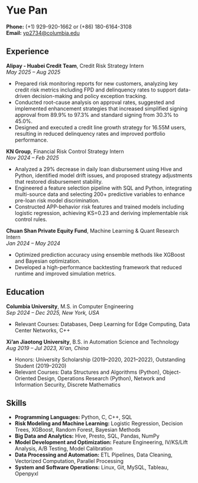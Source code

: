 # Yue Pan

**Phone:** (+1) 929-920-1662 or (+86) 180-6164-3108  
**Email:** yp2734@columbia.edu

## Experience

**Alipay - Huabei Credit Team**, Credit Risk Strategy Intern  
*May 2025 – Aug 2025*  
- Prepared risk monitoring reports for new customers, analyzing key credit risk metrics including FPD and delinquency rates to support data-driven decision-making and policy exception tracking.  
- Conducted root-cause analysis on approval rates, suggested and implemented enhancement strategies that increased simplified signing approval from 89.9% to 97.3% and standard signing from 30.3% to 45.0%.  
- Designed and executed a credit line growth strategy for 16.55M users, resulting in reduced delinquency rates and improved portfolio performance.

**KN Group**, Financial Risk Control Strategy Intern  
*Nov 2024 – Feb 2025*  
- Analyzed a 29% decrease in daily loan disbursement using Hive and Python, identified model drift issues, and proposed strategy adjustments that restored disbursement stability.  
- Engineered a feature selection pipeline with SQL and Python, integrating multi-source data and selecting 200+ predictive variables to enhance pre-loan risk model discrimination.  
- Constructed APP-behavior risk features and trained models including logistic regression, achieving KS=0.23 and deriving implementable risk control rules.

**Chuan Shan Private Equity Fund**, Machine Learning & Quant Research Intern  
*Jan 2024 – May 2024*  
- Optimized prediction accuracy using ensemble methods like XGBoost and Bayesian optimization.  
- Developed a high-performance backtesting framework that reduced runtime and improved simulation metrics.

## Education

**Columbia University**, M.S. in Computer Engineering  
*Sep 2024 – Dec 2025, New York, USA*  
- Relevant Courses: Databases, Deep Learning for Edge Computing, Data Center Networks, C++

**Xi’an Jiaotong University**, B.S. in Automation Science and Technology  
*Aug 2019 – Jul 2023, Xi’an, China*  
- Honors: University Scholarship (2019–2020, 2021–2022), Outstanding Student (2019–2020)  
- Relevant Courses: Data Structures and Algorithms (Python), Object-Oriented Design, Operations Research (Python), Network and Information Security, Discrete Mathematics

## Skills

- **Programming Languages:** Python, C, C++, SQL  
- **Risk Modeling and Machine Learning:** Logistic Regression, Decision Trees, XGBoost, Random Forest, Bayesian Methods  
- **Big Data and Analytics:** Hive, Presto, SQL, Pandas, NumPy  
- **Model Development and Optimization:** Feature Engineering, IV/KS/Lift Analysis, A/B Testing, Model Calibration  
- **Data Processing and Automation:** ETL Pipelines, Data Cleaning, Vectorized Computation, Parallel Processing  
- **System and Software Operations:** Linux, Git, MySQL, Tableau, Openpyxl